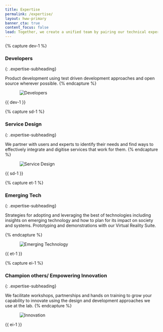 ```yaml
---
title: Expertise
permalink: /expertise/
layout: hww-primary
banner_cta: true
content_focus: false
lead: Together, we create a unified team by pairing our technical expertise with your program knowledge.
---
```

<!-- <div class="hww-intro" markdown="1"></div> -->

{% capture dev-1 %}
### Developers
{: .expertise-subheading}

Product development using test driven development approaches and open source wherever possible.
{% endcapture %}

<div class="usa-grid-full usa-section">
  <div class="usa-width-one-third">
    <ul class="graphic-list">
      <ol>
        <div class="graphic-list-img">
          <img src="{{ site.baseurl }}/assets/img/expertise/dev.png" alt="Developers">
        </div>
        <!-- <span>8-10 weeks</span> -->
      </ol>
    </ul>
  </div>
  <div class="usa-width-two-thirds" markdown="1">
    {{ dev-1 }}
  </div>
</div>

{% capture sd-1 %}
### Service Design
{: .expertise-subheading}

We partner with users and experts to identify their needs and find ways to effectively integrate and digitise services that work for them.
{% endcapture %}

<div class="usa-grid-full">
  <div class="usa-width-one-third">
    <ul class="graphic-list">
      <ol>
        <div class="graphic-list-img">
          <img src="{{ site.baseurl }}/assets/img/expertise/serviceDesign.png" alt="Service Design">
        </div>
        <!-- <span>4-6 person team</span> -->
      </ol>
    </ul>
  </div>
  <div class="usa-width-two-thirds" markdown="1">
   {{ sd-1 }}
  </div>
</div>

{% capture et-1 %}
### Emerging Tech
{: .expertise-subheading}

Strategies for adopting and leveraging the best of technologies including insights on emerging technology and how to plan for its impact on society and systems. Prototyping and demonstrations with our Virtual Reality Suite.

{% endcapture %}

<div class="usa-grid-full usa-section">
  <div class="usa-width-one-third">
    <ul class="graphic-list">
      <ol>
        <div class="graphic-list-img">
          <img src="{{ site.baseurl }}/assets/img/expertise/emergingTech.png" alt="Emerging Technology">
        </div>
        <!-- <span>2-3 person team</span> -->
      </ol>
    </ul>
  </div>
  <div class="usa-width-two-thirds" markdown="1">
    {{ et-1 }}
  </div>
</div>

{% capture ei-1 %}
### Champion others/ Empowering Innovation
{: .expertise-subheading}

We facilitate workshops, partnerships and hands on training to grow your capability to innovate using the design and development approaches we use at the lab.
{% endcapture %}

<div class="usa-grid-full">
  <div class="usa-width-one-third">
    <ul class="graphic-list">
      <ol>
        <div class="graphic-list-img">
          <img src="{{ site.baseurl }}/assets/img/expertise/innovation.png" alt="Innovation">
        </div>
        <!-- <span>4-6 person team</span> -->
      </ol>
    </ul>
  </div>
  <div class="usa-width-two-thirds" markdown="1">
   {{ ei-1 }}
  </div>
</div>